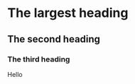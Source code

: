 # The largest heading
## The second heading
### The third heading


<!DOCTYPE>
<html>
  <head>
    <title>This is the title</title>
  </head>
  <body>
    <div>
      <p>Hello</p>
    </div>
  </body>
</html>
